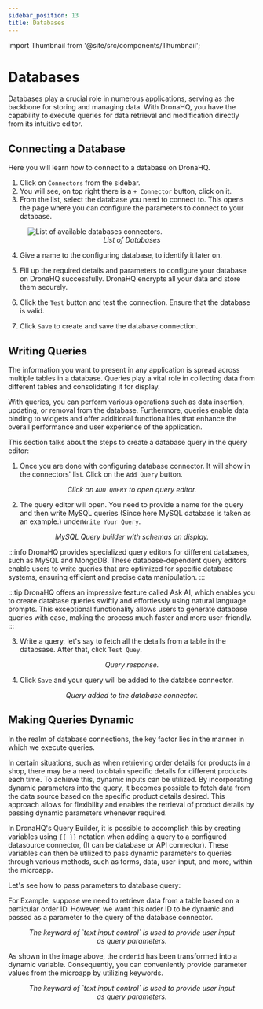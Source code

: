 ```yaml
---
sidebar_position: 13
title: Databases
---
```



import Thumbnail from '@site/src/components/Thumbnail';

# Databases

Databases play a crucial role in numerous applications, serving as the backbone for storing and managing data. With DronaHQ, you have the capability to execute queries for data retrieval and modification directly from its intuitive editor.

## Connecting a Database

Here you will learn how to connect to a database on DronaHQ.

1. Click on `Connectors` from the sidebar.
2. You will see, on top right there is a `+ Connector` button, click on it.
3. From the list, select the database you need to connect to. This opens the page where you can configure the parameters to connect to your database.

<figure>
  <img
    src='/img/connecting-datasource/databases-list.png'
    style={{ width: "60%", height: "auto" }}
    alt='List of available databases connectors.'
  />
  <figcaption align='center'>
    <i>List of Databases</i>
  </figcaption>
</figure> 

4. Give a name to the configuring database, to identify it later on.

5. Fill up the required details and parameters to configure your database on DronaHQ successfully. DronaHQ encrypts all your data and store them securely.

6. Click the `Test` button and test the connection. Ensure that the database is valid.

7. Click `Save` to create and save the database connection.

## Writing Queries

The information you want to present in any application is spread across multiple tables in a database. Queries play a vital role in collecting data from different tables and consolidating it for display. 

With queries, you can perform various operations such as data insertion, updating, or removal from the database. Furthermore, queries enable data binding to widgets and offer additional functionalities that enhance the overall performance and user experience of the application.



This section talks about the steps to create a database query in the query editor:

1. Once you are done with configuring database connector. It will show in the connectors' list. Click on the `Add Query` button. 

<figure>
  <Thumbnail src="/img/connecting-datasource/write-query.png" alt="Add Query" />
  <figcaption align = "center"><i>Click on <code>ADD QUERY</code> to open query editor.</i></figcaption>
</figure>

2. The query editor will open. You need to provide a name for the query and then write MySQL queries (Since here MySQL database is taken as an example.) under`Write Your Query`.

<figure>
  <Thumbnail src="/img/connecting-datasource/query-builder.jpeg" alt="Query Builder" />
  <figcaption align = "center"><i>MySQL Query builder with schemas on display.</i></figcaption>
</figure>

:::info
  DronaHQ provides specialized query editors for different databases, such as MySQL and MongoDB. These database-dependent query editors enable users to write queries that are optimized for specific database systems, ensuring efficient and precise data manipulation.
:::

:::tip
 DronaHQ offers an impressive feature called Ask AI, which enables you to create database queries swiftly and effortlessly using natural language prompts. This exceptional functionality allows users to generate database queries with ease, making the process much faster and more user-friendly.
:::

3. Write a query, let's say to fetch all the details from a table in the databsase. After that, click `Test Quey`.

<figure>
  <Thumbnail src="/img/connecting-datasource/query-res.jpeg" alt="Query Response" />
  <figcaption align = "center"><i>Query response.</i></figcaption>
</figure>

4. Click `Save` and your query will be added to the databse connector.

<figure>
  <Thumbnail src="/img/connecting-datasource/query-added.jpeg" alt="Query added to the database connector." />
  <figcaption align = "center"><i>Query added to the database connector.</i></figcaption>
</figure>


## Making Queries Dynamic

In the realm of database connections, the key factor lies in the manner in which we execute queries. 

In certain situations, such as when retrieving order details for products in a shop, there may be a need to obtain specific details for different products each time. To achieve this, dynamic inputs can be utilized. By incorporating dynamic parameters into the query, it becomes possible to fetch data from the data source based on the specific product details desired. This approach allows for flexibility and enables the retrieval of product details by passing dynamic parameters whenever required.


In DronaHQ's Query Builder, it is possible to accomplish this by creating variables using `{{ }}` notation when adding a query to a configured datasource connector, (It can be database or API connector). These variables can then be utilized to pass dynamic parameters to queries through various methods, such as forms, data, user-input, and more, within the microapp.



Let's see how to pass parameters to database query:


For Example, suppose we need to retrieve data from a table based on a particular order ID. However, we want this order ID to be dynamic and passed as a parameter to the query of the database connector.

<figure>
  <Thumbnail
    src='/img/connecting-datasource/datasource-passParam.gif'
    style={{ width: "100%", height: "auto" }}
    alt='List of available databases connectors.'
  />
  <figcaption align='center'>
    <i>The keyword of `text input control` is used to provide user input as query parameters.</i>
  </figcaption>
</figure>


As shown in the image above, the `orderid` has been transformed into a dynamic variable. Consequently, you can conveniently provide parameter values from the microapp by utilizing keywords.


<figure>
  <Thumbnail
    src='/img/connecting-datasource/database-pass-query.png'
    style={{ width: "100%", height: "auto" }}
    alt='List of available databases connectors.'
  />
  <figcaption align='center'>
    <i>The keyword of `text input control` is used to provide user input as query parameters.</i>
  </figcaption>
</figure>


